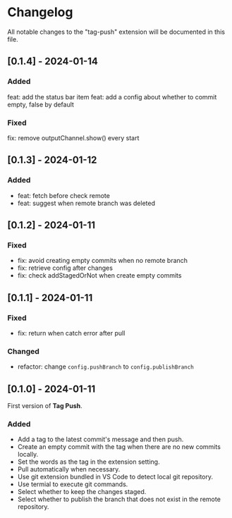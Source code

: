 # Changelog

All notable changes to the "tag-push" extension will be documented in this file.

## [0.1.4] - 2024-01-14

### Added

feat: add the status bar item
feat: add a config about whether to commit empty, false by default

### Fixed

fix: remove outputChannel.show() every start

## [0.1.3] - 2024-01-12

### Added

- feat: fetch before check remote
- feat: suggest when remote branch was deleted

## [0.1.2] - 2024-01-11

### Fixed

- fix: avoid creating empty commits when no remote branch
- fix: retrieve config after changes
- fix: check addStagedOrNot when create empty commits

## [0.1.1] - 2024-01-11

### Fixed

- fix: return when catch error after pull

### Changed

- refactor: change `config.pushBranch` to `config.publishBranch`

## [0.1.0] - 2024-01-11

First version of **Tag Push**.

### Added

- Add a tag to the latest commit's message and then push.
- Create an empty commit with the tag when there are no new commits locally.
- Set the words as the tag in the extension setting.
- Pull automatically when necessary.
- Use git extension bundled in VS Code to detect local git repository.
- Use termial to execute git commands.
- Select whether to keep the changes staged.
- Select whether to publish the branch that does not exist in the remote repository.

